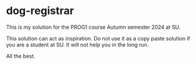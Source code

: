 # dog-registrar
This is my solution for the PROG1 course Autumn semester 2024 at SU. 

This solution can act as inspiration. Do not use it as a copy paste 
solution if you are a student at SU. It will not help you in the long
run. 

All the best. 
